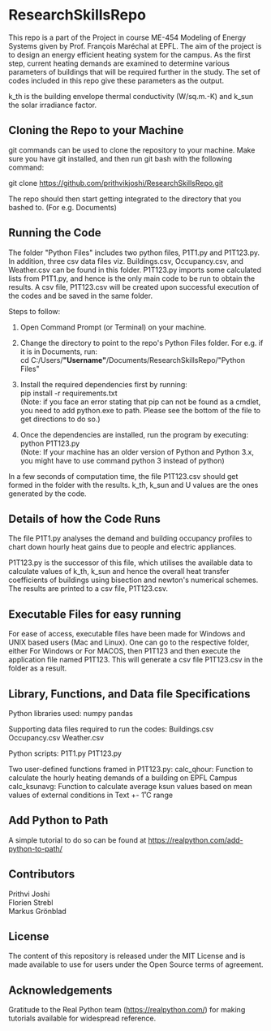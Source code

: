 # ResearchSkillsRepo

This repo is a part of the Project in course ME-454 Modeling of Energy Systems given by Prof. François Maréchal at EPFL. The aim of the project is to design an energy efficient heating system for the campus. As the first step, current heating demands are examined to determine various parameters of buildings that will be required further in the study. The set of codes included in this repo give these parameters as the output.

k_th is the building envelope thermal conductivity (W/sq.m.-K) and k_sun the solar irradiance factor.

## Cloning the Repo to your Machine

git commands can be used to clone the repository to your machine. Make sure you have git installed, and then run git bash with the following command:

git clone https://github.com/prithvikjoshi/ResearchSkillsRepo.git

The repo should then start getting integrated to the directory that you bashed to. (For e.g. Documents)

## Running the Code

The folder "Python Files" includes two python files, P1T1.py and P1T123.py. In addition, three csv data files viz. Buildings.csv, Occupancy.csv, and Weather.csv can be found in this folder. P1T123.py imports some calculated lists from P1T1.py, and hence is the only main code to be run to obtain the results. A csv file, P1T123.csv will be created upon successful execution of the codes and be saved in the same folder.

Steps to follow:
1. Open Command Prompt (or Terminal) on your machine.

2. Change the directory to point to the repo's Python Files folder.
For e.g. if it is in Documents, run:\
cd C:/Users/**"Username"**/Documents/ResearchSkillsRepo/"Python Files"

3. Install the required dependencies first by running:\
pip install -r requirements.txt\
(Note: if you face an error stating that pip can not be found as a cmdlet, you need to add python.exe to path. Please see the bottom of the file to get directions to do so.)

4. Once the dependencies are installed, run the program by executing:\
python P1T123.py\
(Note: If your machine has an older version of Python and Python 3.x, you might have to use command python 3 instead of python)

In a few seconds of computation time, the file P1T123.csv should get formed in the folder with the results. k_th, k_sun and U values are the ones generated by the code.


## Details of how the Code Runs

The file P1T1.py analyses the demand and building occupancy profiles to chart down hourly heat gains due to people and electric appliances.

P1T123.py is the successor of this file, which utilises the available data to calculate values of k_th, k_sun and hence the overall heat transfer coefficients of buildings using bisection and newton's numerical schemes. The results are printed to a csv file, P1T123.csv.


## Executable Files for easy running

For ease of access, executable files have been made for Windows and UNIX based users (Mac and Linux). One can go to the respective folder, either For Windows or For MACOS, then P1T123 and then execute the application file named P1T123. This will generate a csv file P1T123.csv in the folder as a result.


## Library, Functions, and Data file Specifications

Python libraries used:
numpy
pandas

Supporting data files required to run the codes:
Buildings.csv
Occupancy.csv
Weather.csv

Python scripts:
P1T1.py
P1T123.py

Two user-defined functions framed in P1T123.py:
calc_qhour: Function to calculate the hourly heating demands of a building on EPFL Campus
calc_ksunavg: Function to calculate average ksun values based on mean values of external conditions in Text +- 1˚C range


## Add Python to Path

A simple tutorial to do so can be found at https://realpython.com/add-python-to-path/


## Contributors

Prithvi Joshi\
Florien Strebl\
Markus Grönblad

## License

The content of this repository is released under the MIT License and is made available to use for users under the Open Source terms of agreement.


## Acknowledgements

Gratitude to the Real Python team (https://realpython.com/) for making tutorials available for widespread reference.